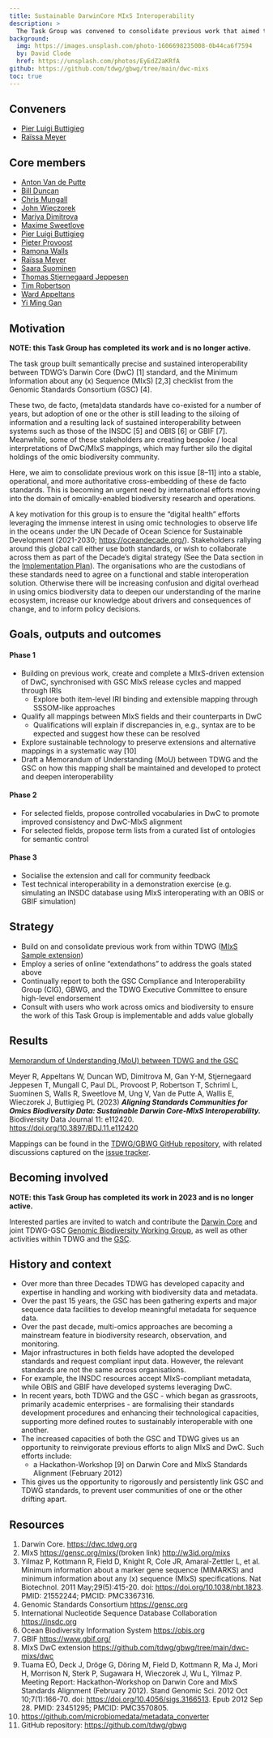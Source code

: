 ```yaml
---
title: Sustainable DarwinCore MIxS Interoperability
description: >
  The Task Group was convened to consolidate previous work that aimed to prevent siloed (meta)data standards development in the omics and broader biodiversity communities. The TG leverages procedural and technical advancements in TDWG and the GSC to develop a sustainably interoperable MIxS-driven extension of DwC. The results (completed in 2023) ensure that data produced in either MIxS- or DwC-compliant form can be automatically brokered between user communities, bringing the communities closer together.
background:
  img: https://images.unsplash.com/photo-1606698235008-0b44ca6f7594
  by: David Clode
  href: https://unsplash.com/photos/EyEdZ2aKRfA
github: https://github.com/tdwg/gbwg/tree/main/dwc-mixs
toc: true
---
```


## Conveners

- [Pier Luigi Buttigieg](https://orcid.org/0000-0002-4366-3088)
- [Raïssa Meyer](https://orcid.org/0000-0002-2996-719X)

## Core members

- [Anton Van de Putte](https://orcid.org/0000-0003-1336-5554)
- [Bill Duncan](https://orcid.org/0000-0001-9625-1899)
- [Chris Mungall](https://orcid.org/0000-0002-6601-2165)
- [John Wieczorek](https://orcid.org/0000-0003-1144-0290)
- [Mariya Dimitrova](https://orcid.org/0000-0002-8083-6048)
- [Maxime Sweetlove](https://orcid.org/0000-0003-3770-3714)
- [Pier Luigi Buttigieg](https://orcid.org/0000-0002-4366-3088)
- [Pieter Provoost](https://orcid.org/0000-0002-4236-0384)
- [Ramona Walls](https://orcid.org/0000-0001-8815-0078)
- [Raïssa Meyer](https://orcid.org/0000-0002-2996-719X)
- [Saara Suominen](https://orcid.org/0000-0001-9401-8460)
- [Thomas Stjernegaard Jeppesen](https://orcid.org/0000-0003-1691-239X)
- [Tim Robertson](https://orcid.org/0000-0001-6215-3617)
- [Ward Appeltans](https://orcid.org/0000-0002-3237-4547)
- [Yi Ming Gan](https://orcid.org/0000-0001-7087-2646)

## Motivation

**NOTE: this Task Group has completed its work and is no longer active.**

The task group built semantically precise and sustained interoperability between TDWG’s Darwin Core (DwC) [1] standard, and the Minimum Information about any (x) Sequence (MIxS) [2,3] checklist from the Genomic Standards Consortium (GSC) [4].

These two, de facto, (meta)data standards have co-existed for a number of years, but adoption of one or the other is still leading to the siloing of information and a resulting lack of sustained interoperability between systems such as those of the INSDC [5] and OBIS [6] or GBIF [7]. Meanwhile, some of these stakeholders are creating bespoke / local interpretations of DwC/MIxS mappings, which may further silo the digital holdings of the omic biodiversity community.

Here, we aim to consolidate previous work on this issue [8–11] into a stable, operational, and more authoritative cross-embedding of these de facto standards. This is becoming an urgent need by international efforts moving into the domain of omically-enabled biodiversity research and operations.

A key motivation for this group is to ensure the “digital health” efforts leveraging the immense interest in using omic technologies to observe life in the oceans under the UN Decade of Ocean Science for Sustainable Development (2021-2030; <https://oceandecade.org/>). Stakeholders rallying around this global call either use both standards, or wish to collaborate across them as part of the Decade’s digital strategy (See the Data section in the [Implementation Plan](https://www.oceandecade.org/assets/uploads/documents/Ocean-Decade-Implementation-Plan-Version-2-0-min_1596634145.pdf)). The organisations who are the custodians of these standards need to agree on a functional and stable interoperation solution. Otherwise there will be increasing confusion and digital overhead in using omics biodiversity data to deepen our understanding of the marine ecosystem, increase our knowledge about drivers and consequences of change, and to inform policy decisions.

## Goals, outputs and outcomes

#### Phase 1

- Building on previous work, create and complete a MIxS-driven extension of DwC, synchronised with GSC MIxS release cycles and mapped through IRIs
    - Explore both item-level IRI binding and extensible mapping through SSSOM-like approaches
- Qualify all mappings between MIxS fields and their counterparts in DwC
    - Qualifications will explain if discrepancies in, e.g., syntax are to be expected and suggest how these can be resolved
- Explore sustainable technology to preserve extensions and alternative mappings in a systematic way [10]
- Draft a Memorandum of Understanding (MoU) between TDWG and the GSC on how this mapping shall be maintained and developed to protect and deepen interoperability

#### Phase 2

- For selected fields, propose controlled vocabularies in DwC to promote improved consistency and DwC-MIxS alignment
- For selected fields, propose term lists from a curated list of ontologies for semantic control

#### Phase 3

- Socialise the extension and call for community feedback
- Test technical interoperability in a demonstration exercise (e.g. simulating an INSDC database using MIxS interoperating with an OBIS or GBIF simulation)

## Strategy

- Build on and consolidate previous work from within TDWG ([MIxS Sample extension](http://rs.gbif.org/sandbox/extension/mixs_sample.xml))
- Employ a series of online “extendathons” to address the goals stated above
- Continually report to both the GSC Compliance and Interoperability Group (CIG), GBWG, and the TDWG Executive Committee to ensure high-level endorsement
- Consult with users who work across omics and biodiversity to ensure the work of this Task Group is implementable and adds value globally

## Results

[Memorandum of Understanding (MoU) between TDWG and the GSC](https://www.gensc.org//news/2022/11/04/gsc_tdwg_mou.html)

Meyer R, Appeltans W, Duncan WD, Dimitrova M, Gan Y-M, Stjernegaard Jeppesen T, Mungall C, Paul DL, Provoost P, Robertson T, Schriml L, Suominen S, Walls R, Sweetlove M, Ung V, Van de Putte A, Wallis E, Wieczorek J, Buttigieg PL (2023) **_Aligning Standards Communities for Omics Biodiversity Data: Sustainable Darwin Core-MIxS Interoperability._** Biodiversity Data Journal 11: e112420. https://doi.org/10.3897/BDJ.11.e112420

Mappings can be found in the [TDWG/GBWG GitHub repository](https://github.com/tdwg/gbwg/tree/v2.1.0/dwc-mixs/mapping), with related discussions captured on the [issue tracker](https://github.com/tdwg/gbwg/issues?q=is%3Aissue+label%3A%22DwC-MIxS+TG%22+is%3Aclosed).


## Becoming involved

**NOTE: this Task Group has completed its work in 2023 and is no longer active.**

Interested parties are invited to watch and contribute the [Darwin Core](https://dwc.tdwg.org/) and joint TDWG-GSC [Genomic Biodiversity Working Group](https://www.tdwg.org/community/gbwg/), as well as other activities within TDWG and the [GSC](https://www.gensc.org/index.html).

## History and context

- Over more than three Decades TDWG has developed capacity and expertise in handling and working with biodiversity data and metadata.
- Over the past 15 years, the GSC has been gathering experts and major sequence data facilities to develop meaningful metadata for sequence data.
- Over the past decade, multi-omics approaches are becoming a mainstream feature in biodiversity research, observation, and monitoring.
- Major infrastructures in both fields have adopted the developed standards and request compliant input data. However, the relevant standards are not the same across organisations.
- For example, the INSDC resources accept MIxS-compliant metadata, while OBIS and GBIF have developed systems leveraging DwC.
- In recent years, both TDWG and the GSC - which began as grassroots, primarily academic enterprises - are formalising their standards development procedures and enhancing their technological capacities, supporting more defined routes to sustainably interoperable with one another.
- The increased capacities of both the GSC and TDWG gives us an opportunity to reinvigorate previous efforts to align MIxS and DwC. Such efforts include:
    - a Hackathon-Workshop [9] on Darwin Core and MIxS Standards Alignment (February 2012)
- This gives us the opportunity to rigorously and persistently link GSC and TDWG standards, to prevent user communities of one or the other drifting apart.

## Resources

1. Darwin Core. <https://dwc.tdwg.org>
2. MIxS <https://gensc.org/mixs/>(broken link) <http://w3id.org/mixs>
3. Yilmaz P, Kottmann R, Field D, Knight R, Cole JR, Amaral-Zettler L, et al. Minimum information about a marker gene sequence (MIMARKS) and minimum information about any (x) sequence (MIxS) specifications. Nat Biotechnol. 2011 May;29(5):415-20. doi: <https://doi.org/10.1038/nbt.1823>. PMID: 21552244; PMCID: PMC3367316.
4. Genomic Standards Consortium <https://gensc.org>
5. International Nucleotide Sequence Database Collaboration <https://insdc.org>
6. Ocean Biodiversity Information System <https://obis.org>
7. GBIF <https://www.gbif.org/>
8. MIxS DwC extension <https://github.com/tdwg/gbwg/tree/main/dwc-mixs/dwc>
9. Tuama EÓ, Deck J, Dröge G, Döring M, Field D, Kottmann R, Ma J, Mori H, Morrison N, Sterk P, Sugawara H, Wieczorek J, Wu L, Yilmaz P. Meeting Report: Hackathon-Workshop on Darwin Core and MIxS Standards Alignment (February 2012). Stand Genomic Sci. 2012 Oct 10;7(1):166-70. doi: <https://doi.org/10.4056/sigs.3166513>. Epub 2012 Sep 28. PMID: 23451295; PMCID: PMC3570805.
10. <https://github.com/microbiomedata/metadata_converter>
11. GitHub repository: <https://github.com/tdwg/gbwg>
